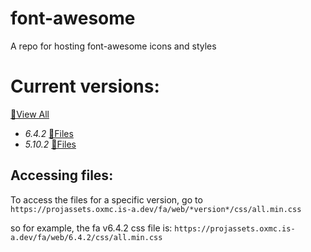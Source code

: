 # font-awesome

A repo for hosting font-awesome icons and styles


# Current versions:

[📁View All](./web)
- *6.4.2* [📁Files](./web/6.4.2)
- *5.10.2* [📁Files](./web/5.10.2)

## Accessing files:
To access the files for a specific version, go to `https://projassets.oxmc.is-a.dev/fa/web/*version*/css/all.min.css`

so for example, the fa v6.4.2 css  file is: `https://projassets.oxmc.is-a.dev/fa/web/6.4.2/css/all.min.css`
